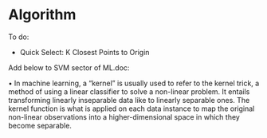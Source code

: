 # Algorithm

To do:
- Quick Select: K Closest Points to Origin


Add below to SVM sector of ML.doc: 

•	In machine learning, a “kernel” is usually used to refer to the kernel trick, a method of using a linear classifier to solve a non-linear problem. It entails transforming linearly inseparable data like to linearly separable ones. The kernel function is what is applied on each data instance to map the original non-linear observations into a higher-dimensional space in which they become separable. 

